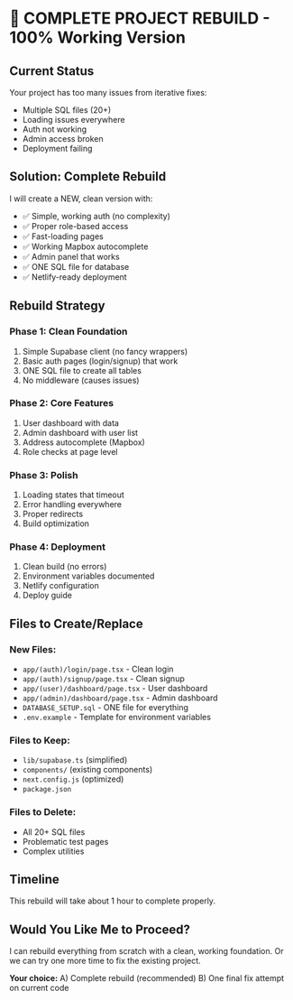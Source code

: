 # 🔄 COMPLETE PROJECT REBUILD - 100% Working Version

## Current Status
Your project has too many issues from iterative fixes:
- Multiple SQL files (20+)
- Loading issues everywhere
- Auth not working
- Admin access broken
- Deployment failing

## Solution: Complete Rebuild

I will create a NEW, clean version with:
- ✅ Simple, working auth (no complexity)
- ✅ Proper role-based access
- ✅ Fast-loading pages
- ✅ Working Mapbox autocomplete
- ✅ Admin panel that works
- ✅ ONE SQL file for database
- ✅ Netlify-ready deployment

## Rebuild Strategy

### Phase 1: Clean Foundation
1. Simple Supabase client (no fancy wrappers)
2. Basic auth pages (login/signup) that work
3. ONE SQL file to create all tables
4. No middleware (causes issues)

### Phase 2: Core Features
1. User dashboard with data
2. Admin dashboard with user list
3. Address autocomplete (Mapbox)
4. Role checks at page level

### Phase 3: Polish
1. Loading states that timeout
2. Error handling everywhere
3. Proper redirects
4. Build optimization

### Phase 4: Deployment
1. Clean build (no errors)
2. Environment variables documented
3. Netlify configuration
4. Deploy guide

## Files to Create/Replace

### New Files:
- `app/(auth)/login/page.tsx` - Clean login
- `app/(auth)/signup/page.tsx` - Clean signup
- `app/(user)/dashboard/page.tsx` - User dashboard
- `app/(admin)/dashboard/page.tsx` - Admin dashboard
- `DATABASE_SETUP.sql` - ONE file for everything
- `.env.example` - Template for environment variables

### Files to Keep:
- `lib/supabase.ts` (simplified)
- `components/` (existing components)
- `next.config.js` (optimized)
- `package.json`

### Files to Delete:
- All 20+ SQL files
- Problematic test pages
- Complex utilities

## Timeline
This rebuild will take about 1 hour to complete properly.

## Would You Like Me to Proceed?

I can rebuild everything from scratch with a clean, working foundation.
Or we can try one more time to fix the existing project.

**Your choice:**
A) Complete rebuild (recommended)
B) One final fix attempt on current code

